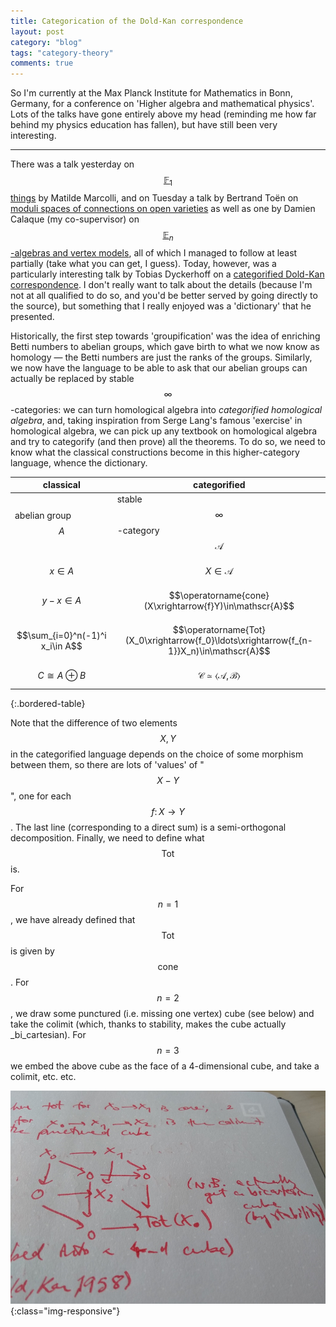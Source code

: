 ```yaml
---
title: Categorication of the Dold-Kan correspondence
layout: post
category: "blog"
tags: "category-theory"
comments: true
---
```


So I'm currently at the Max Planck Institute for Mathematics in Bonn, Germany, for a conference on 'Higher algebra and mathematical physics'.
Lots of the talks have gone entirely above my head (reminding me how far behind my physics education has fallen), but have still been very interesting.

<!--more-->
---

There was a talk yesterday on [$$\mathbb{F}_1$$ things](http://www.mpim-bonn.mpg.de/node/8635) by Matilde Marcolli, and on Tuesday a talk by Bertrand Toën on [moduli spaces of connections on open varieties](http://www.mpim-bonn.mpg.de/node/8633) as well as one by Damien Calaque (my co-supervisor) on [$$\mathbb{E}_n$$-algebras and vertex models](http://www.mpim-bonn.mpg.de/node/8617), all of which I managed to follow at least partially (take what you can get, I guess).
Today, however, was a particularly interesting talk by Tobias Dyckerhoff on a [categorified Dold-Kan correspondence](http://www.mpim-bonn.mpg.de/node/8648).
I don't really want to talk about the details (because I'm not at all qualified to do so, and you'd be better served by going directly to the source), but something that I really enjoyed was a 'dictionary' that he presented.

Historically, the first step towards 'groupification' was the idea of enriching Betti numbers to abelian groups, which gave birth to what we now know as homology — the Betti numbers are just the ranks of the groups.
Similarly, we now have the language to be able to ask that our abelian groups can actually be replaced by stable $$\infty$$-categories: we can turn homological algebra into _categorified homological algebra_, and, taking inspiration from Serge Lang's famous 'exercise' in homological algebra, we can pick up any textbook on homological algebra and try to categorify (and then prove) all the theorems.
To do so, we need to know what the classical constructions become in this higher-category language, whence the dictionary.

|classical|categorified|
|-|-|
|abelian group $$A$$|stable $$\infty$$-category $$\mathscr{A}$$|
|$$x\in A$$|$$X\in\mathscr{A}$$|
|$$y-x\in A$$|$$\operatorname{cone}(X\xrightarrow{f}Y)\in\mathscr{A}$$|
|$$\sum_{i=0}^n(-1)^i x_i\in A$$|$$\operatorname{Tot}(X_0\xrightarrow{f_0}\ldots\xrightarrow{f_{n-1}}X_n)\in\mathscr{A}$$|
|$$C\cong A\oplus B$$|$$\mathscr{C}\simeq\langle\mathscr{A},\mathscr{B}\rangle$$|
{:.bordered-table}

Note that the difference of two elements $$X,Y$$ in the categorified language depends on the choice of some morphism between them, so there are lots of 'values' of "$$X-Y$$", one for each $$f\colon X\to Y$$.
The last line (corresponding to a direct sum) is a semi-orthogonal decomposition.
Finally, we need to define what $$\mathrm{Tot}$$ is.

For $$n=1$$, we have already defined that $$\mathrm{Tot}$$ is given by $$\mathrm{cone}$$.
For $$n=2$$, we draw some punctured (i.e. missing one vertex) cube (see below) and take the colimit (which, thanks to stability, makes the cube actually _bi_cartesian).
For $$n=3$$ we embed the above cube as the face of a 4-dimensional cube, and take a colimit, etc. etc.

![Defining Tot for length 3 complexes.](/assets/post-images/2018-08-16-categorication-of-the-dold-kan-correspondence-cube.jpg){:class="img-responsive"}
